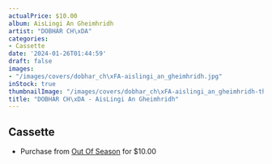 ```yaml
---
actualPrice: $10.00
album: AisLingi An Gheimhridh
artist: "DOBHAR CH\xDA"
categories:
- Cassette
date: '2024-01-26T01:44:59'
draft: false
images:
- "/images/covers/dobhar_ch\xFA-aislingi_an_gheimhridh.jpg"
inStock: true
thumbnailImage: "/images/covers/dobhar_ch\xFA-aislingi_an_gheimhridh-thumb.jpg"
title: "DOBHAR CH\xDA - AisLingi An Gheimhridh"
---
```


## Cassette
* Purchase from [Out Of Season](https://www.outofseasonlabel.com/products/dobhar-chu-aislingi-an-gheimhridh-cassette-tape) for $10.00
